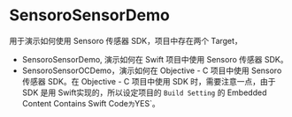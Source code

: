# SensoroSensorDemo
用于演示如何使用 Sensoro 传感器 SDK，项目中存在两个 Target，

* SensoroSensorDemo, 演示如何在 Swift 项目中使用 Sensoro 传感器 SDK。
* SensoroSensorOCDemo，演示如何在 Objective - C 项目中使用 Sensoro 传感器 SDK。在 Objective - C 项目中使用 SDK 时，需要注意一点，由于 SDK 是用 Swift实现的，所以设定项目的 `Build Setting` 的 Embedded Content Contains Swift Code` 为 `YES`。 